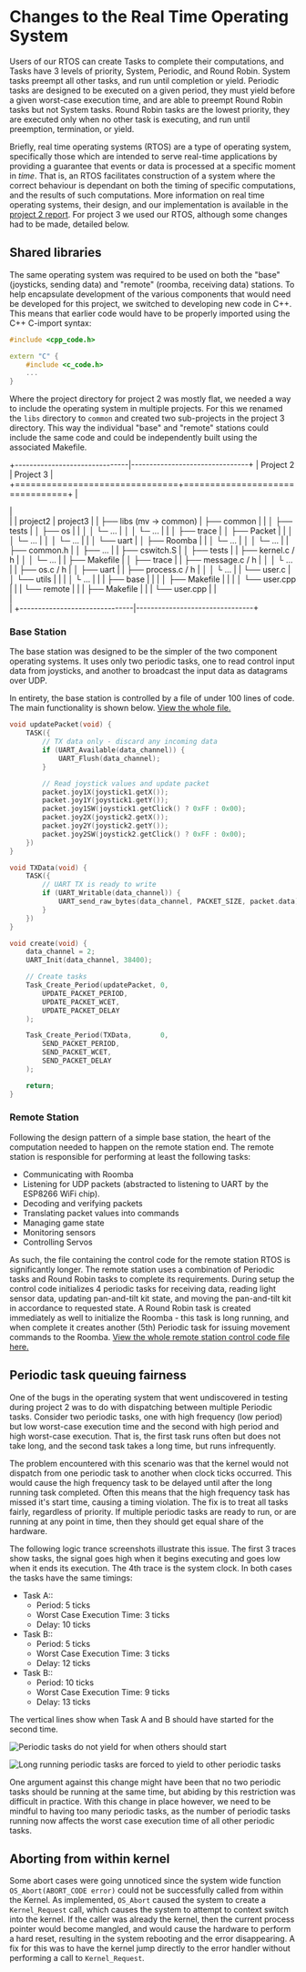 # Changes to the Real Time Operating System

Users of our RTOS can create Tasks to complete their computations, and Tasks have 3 levels of priority, System, Periodic, and Round Robin. System tasks preempt all other tasks, and run until completion or yield. Periodic tasks are designed to be executed on a given period, they must yield before a given worst-case execution time, and are able to preempt Round Robin tasks but not System tasks. Round Robin tasks are the lowest priority, they are executed only when no other task is executing, and run until preemption, termination, or yield.

Briefly, real time operating systems (RTOS) are a type of operating system, specifically those which are intended to serve real-time applications by providing a guarantee that events or data is processed at a specific moment in *time*. That is, an RTOS facilitates construction of a system where the correct behaviour is dependant on both the timing of specific computations, and the results of such computations. More information on real time operating systems, their design, and our implementation is available in the [project 2 report](/project2). For project 3 we used our RTOS, although some changes had to be made, detailed below.


## Shared libraries

The same operating system was required to be used on both the "base" (joysticks, sending data) and "remote" (roomba, receiving data) stations. To help encapsulate development of the various components that would need be developed for this project, we switched to developing new code in C++. This means that earlier code would have to be properly imported using the C++ C-import syntax:
```c++
#include <cpp_code.h>

extern "C" {
    #include <c_code.h>
    ...
}
```

Where the project directory for project 2 was mostly flat, we needed a way to include the operating system in multiple projects. For this we renamed the `libs` directory to `common`
and created two sub-projects in the project 3 directory. This way the individual "base" and "remote" stations could include the same code and could be independently built using the associated Makefile.

+-------------------------------|--------------------------------+
|  Project 2                    |  Project 3                     |
+===============================+================================+
|<div class ="tree-dirs">       |<div class="tree-dirs">         |
|     project2                  |     project3                   |
|     ├── libs (mv → common)    |     ├── common                 |
|     │   ├── tests             |     │   ├── os                 |
|     │   │   └─ ...            |     │   │   └─ ...             |
|     │   ├── trace             |     │   ├── Packet             |
|     │   │   └─ ...            |     │   │   └─ ...             |
|     │   └── uart              |     │   ├── Roomba             |
|     │       └─ ...            |     │   │   └─ ...             |
|     ├── common.h              |     │   ├── ...                |
|     ├── cswitch.S             |     │   ├── tests              |
|     ├── kernel.c / h          |     │   │   └─ ...             |
|     ├── Makefile              |     │   ├── trace              |
|     ├── message.c / h         |     │   │   └ ...              |
|     ├── os.c / h              |     │   ├── uart               |
|     ├── process.c / h         |     │   │   └ ...              |
|     └── user.c                |     │   └── utils              |
|                               |     │       └ ...              |
|                               |     ├── base                   |
|                               |     │   ├── Makefile           |
|                               |     │   └── user.cpp           |
|                               |     └── remote                 |
|                               |         ├── Makefile           |
|                               |         └── user.cpp           |
|</div>                         |</div>                          |
+-------------------------------|--------------------------------+


### Base Station

The base station was designed to be the simpler of the two component operating systems. It uses only two periodic tasks, one to read control input data from joysticks, and another to broadcast the input data as datagrams over UDP.

In entirety, the base station is controlled by a file of under 100 lines of code. The main functionality is shown below. [View the whole file.](https://github.com/coffee-cup/uvic-csc460/blob/master/project3/base/user.cpp)

```c++
void updatePacket(void) {
    TASK({
        // TX data only - discard any incoming data
        if (UART_Available(data_channel)) {
            UART_Flush(data_channel);
        }

        // Read joystick values and update packet
        packet.joy1X(joystick1.getX());
        packet.joy1Y(joystick1.getY());
        packet.joy1SW(joystick1.getClick() ? 0xFF : 0x00);
        packet.joy2X(joystick2.getX());
        packet.joy2Y(joystick2.getY());
        packet.joy2SW(joystick2.getClick() ? 0xFF : 0x00);
    })
}

void TXData(void) {
    TASK({
        // UART TX is ready to write
        if (UART_Writable(data_channel)) {
            UART_send_raw_bytes(data_channel, PACKET_SIZE, packet.data);
        }
    })
}

void create(void) {
    data_channel = 2;
    UART_Init(data_channel, 38400);

    // Create tasks
    Task_Create_Period(updatePacket, 0,
        UPDATE_PACKET_PERIOD,
        UPDATE_PACKET_WCET,
        UPDATE_PACKET_DELAY
    );

    Task_Create_Period(TXData,       0,
        SEND_PACKET_PERIOD,
        SEND_PACKET_WCET,
        SEND_PACKET_DELAY
    );

    return;
}
```

### Remote Station

Following the design pattern of a simple base station, the heart of the computation needed to happen on the remote station end. The remote station is responsible for performing at least the following tasks:

 - Communicating with Roomba
 - Listening for UDP packets (abstracted to listening to UART by the ESP8266 WiFi chip).
 - Decoding and verifying packets
 - Translating packet values into commands
 - Managing game state
 - Monitoring sensors
 - Controlling Servos

As such, the file containing the control code for the remote station RTOS is significantly longer. The remote station uses a combination of Periodic tasks and Round Robin tasks to complete its requirements. During setup the control code initializes 4 periodic tasks for receiving data, reading light sensor data, updating pan-and-tilt kit state, and moving the pan-and-tilt kit in accordance to requested state. A Round Robin task is created immediately as well to initialize the Roomba - this task is long running, and when complete it creates another (5th) Periodic task for issuing movement commands to the Roomba. [View the whole remote station control code file here.](https://github.com/coffee-cup/uvic-csc460/blob/master/project3/remote/user.cpp)

## Periodic task queuing fairness

One of the bugs in the operating system that went undiscovered in testing during project 2 was to do with dispatching between multiple Periodic tasks. Consider two periodic tasks, one with high frequency (low period) but low worst-case execution time and the second with high period and high worst-case execution. That is, the first task runs often but does not take long, and the second task takes a long time, but runs infrequently.

The problem encountered with this scenario was that the kernel would not dispatch from one periodic task to another when clock ticks occurred. This would cause the high frequency task to be delayed until after the long running task completed. Often this means that the high frequency task has missed it's start time, causing a timing violation. The fix is to treat all tasks fairly, regardless of priority. If multiple periodic tasks are ready to run, or are running at any point in time, then they should get equal share of the hardware.

The following logic trance screenshots illustrate this issue. The first 3 traces show tasks, the signal goes high when it begins executing and goes low when it ends its execution. The 4th trace is the system clock. In both cases the tasks have the same timings:

 * Task A::
    - Period: 5 ticks
    - Worst Case Execution Time: 3 ticks
    - Delay: 10 ticks
 * Task B::
    - Period: 5 ticks
    - Worst Case Execution Time: 3 ticks
    - Delay: 12 ticks
 * Task B::
    - Period: 10 ticks
    - Worst Case Execution Time: 9 ticks
    - Delay: 13 ticks

[working]: https://i.imgur.com/ZlD5nxu.png "Long running periodic tasks are forced to yield to other periodic tasks"
[broken]: https://i.imgur.com/vge8ZnO.png "Periodic tasks do not yield for when others should start"

The vertical lines show when Task A and B should have started for the second time.

![Periodic tasks do not yield for when others should start][broken]

![Long running periodic tasks are forced to yield to other periodic tasks][working]

One argument against this change might have been that no two periodic tasks should be running at the same time, but abiding by this restriction was difficult in practice. With this change in place however, we need to be mindful to having too many periodic tasks, as the number of periodic tasks running now affects the worst case execution time of all other periodic tasks.

## Aborting from within kernel

Some abort cases were going unnoticed since the system wide function `OS_Abort(ABORT_CODE error)` could not be successfully called from within the Kernel. As implemented, `OS_Abort` caused the system to create a `Kernel_Request` call, which causes the system to attempt to context switch into the kernel. If the caller was already the kernel, then the current process pointer would become mangled, and would cause the hardware to perform a hard reset, resulting in the system rebooting and the error disappearing. A fix for this was to have the kernel jump directly to the error handler without performing a call to `Kernel_Request`.
